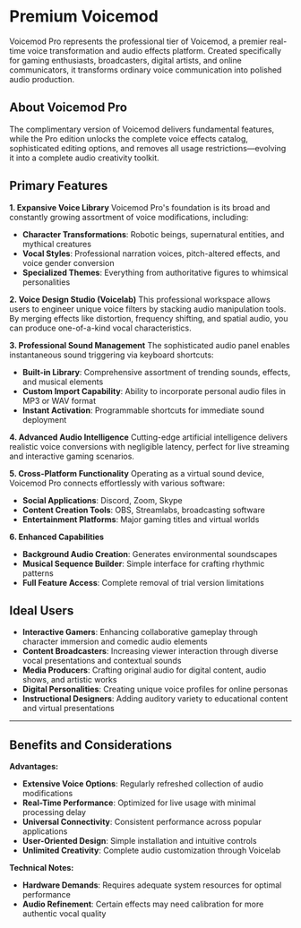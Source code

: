 # Premium Voicemod 
Voicemod Pro represents the professional tier of Voicemod, a premier real-time voice transformation and audio effects platform. Created specifically for gaming enthusiasts, broadcasters, digital artists, and online communicators, it transforms ordinary voice communication into polished audio production.

## **About Voicemod Pro**

The complimentary version of Voicemod delivers fundamental features, while the Pro edition unlocks the complete voice effects catalog, sophisticated editing options, and removes all usage restrictions—evolving it into a complete audio creativity toolkit.


## **Primary Features**

**1. Expansive Voice Library**
Voicemod Pro's foundation is its broad and constantly growing assortment of voice modifications, including:
- **Character Transformations**: Robotic beings, supernatural entities, and mythical creatures
- **Vocal Styles**: Professional narration voices, pitch-altered effects, and voice gender conversion
- **Specialized Themes**: Everything from authoritative figures to whimsical personalities

**2. Voice Design Studio (Voicelab)**
This professional workspace allows users to engineer unique voice filters by stacking audio manipulation tools. By merging effects like distortion, frequency shifting, and spatial audio, you can produce one-of-a-kind vocal characteristics.

**3. Professional Sound Management**
The sophisticated audio panel enables instantaneous sound triggering via keyboard shortcuts:
- **Built-in Library**: Comprehensive assortment of trending sounds, effects, and musical elements
- **Custom Import Capability**: Ability to incorporate personal audio files in MP3 or WAV format
- **Instant Activation**: Programmable shortcuts for immediate sound deployment

**4. Advanced Audio Intelligence**
Cutting-edge artificial intelligence delivers realistic voice conversions with negligible latency, perfect for live streaming and interactive gaming scenarios.

**5. Cross-Platform Functionality**
Operating as a virtual sound device, Voicemod Pro connects effortlessly with various software:
- **Social Applications**: Discord, Zoom, Skype
- **Content Creation Tools**: OBS, Streamlabs, broadcasting software
- **Entertainment Platforms**: Major gaming titles and virtual worlds

**6. Enhanced Capabilities**
- **Background Audio Creation**: Generates environmental soundscapes
- **Musical Sequence Builder**: Simple interface for crafting rhythmic patterns
- **Full Feature Access**: Complete removal of trial version limitations


## **Ideal Users**

- **Interactive Gamers**: Enhancing collaborative gameplay through character immersion and comedic audio elements
- **Content Broadcasters**: Increasing viewer interaction through diverse vocal presentations and contextual sounds
- **Media Producers**: Crafting original audio for digital content, audio shows, and artistic works
- **Digital Personalities**: Creating unique voice profiles for online personas
- **Instructional Designers**: Adding auditory variety to educational content and virtual presentations

---

## **Benefits and Considerations**

**Advantages:**
- **Extensive Voice Options**: Regularly refreshed collection of audio modifications
- **Real-Time Performance**: Optimized for live usage with minimal processing delay
- **Universal Connectivity**: Consistent performance across popular applications
- **User-Oriented Design**: Simple installation and intuitive controls
- **Unlimited Creativity**: Complete audio customization through Voicelab

**Technical Notes:**
- **Hardware Demands**: Requires adequate system resources for optimal performance
- **Audio Refinement**: Certain effects may need calibration for more authentic vocal quality
